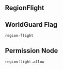 RegionFlight
---

## WorldGuard Flag
```
region-flight
```

## Permission Node
```
regionflight.allow
```